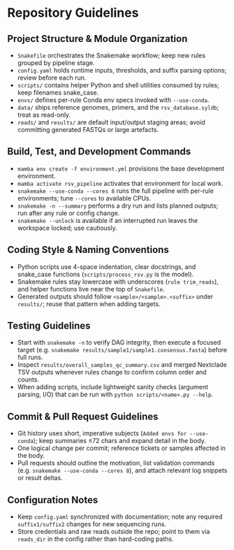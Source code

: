 # Repository Guidelines

## Project Structure & Module Organization
- `Snakefile` orchestrates the Snakemake workflow; keep new rules grouped by pipeline stage.
- `config.yaml` holds runtime inputs, thresholds, and suffix parsing options; review before each run.
- `scripts/` contains helper Python and shell utilities consumed by rules; keep filenames snake_case.
- `envs/` defines per-rule Conda env specs invoked with `--use-conda`.
- `data/` ships reference genomes, primers, and the `rsv_database.syldb`; treat as read-only.
- `reads/` and `results/` are default input/output staging areas; avoid committing generated FASTQs or large artefacts.

## Build, Test, and Development Commands
- `mamba env create -f environment.yml` provisions the base development environment.
- `mamba activate rsv_pipeline` activates that environment for local work.
- `snakemake --use-conda --cores 8` runs the full pipeline with per-rule environments; tune `--cores` to available CPUs.
- `snakemake -n --summary` performs a dry run and lists planned outputs; run after any rule or config change.
- `snakemake --unlock` is available if an interrupted run leaves the workspace locked; use cautiously.

## Coding Style & Naming Conventions
- Python scripts use 4-space indentation, clear docstrings, and snake_case functions (`scripts/process_rsv.py` is the model).
- Snakemake rules stay lowercase with underscores (`rule trim_reads`), and helper functions live near the top of `Snakefile`.
- Generated outputs should follow `<sample>/<sample>.<suffix>` under `results/`; reuse that pattern when adding targets.

## Testing Guidelines
- Start with `snakemake -n` to verify DAG integrity, then execute a focused target (e.g. `snakemake results/sample1/sample1.consensus.fasta`) before full runs.
- Inspect `results/overall_samples_qc_summary.csv` and merged Nextclade TSV outputs whenever rules change to confirm column order and counts.
- When adding scripts, include lightweight sanity checks (argument parsing, I/O) that can be run with `python scripts/<name>.py --help`.

## Commit & Pull Request Guidelines
- Git history uses short, imperative subjects (`Added envs for --use-conda`); keep summaries ≤72 chars and expand detail in the body.
- One logical change per commit; reference tickets or samples affected in the body.
- Pull requests should outline the motivation, list validation commands (e.g. `snakemake --use-conda --cores 8`), and attach relevant log snippets or result deltas.

## Configuration Notes
- Keep `config.yaml` synchronized with documentation; note any required `suffix1/suffix2` changes for new sequencing runs.
- Store credentials and raw reads outside the repo; point to them via `reads_dir` in the config rather than hard-coding paths.
